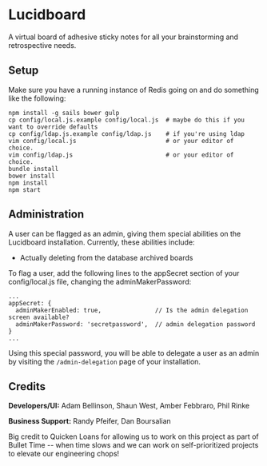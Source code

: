 # Lucidboard

A virtual board of adhesive sticky notes for all your brainstorming and retrospective needs.

## Setup

Make sure you have a running instance of Redis going on and do something like the following:

    npm install -g sails bower gulp
    cp config/local.js.example config/local.js  # maybe do this if you want to override defaults
    cp config/ldap.js.example config/ldap.js    # if you're using ldap
    vim config/local.js                         # or your editor of choice.
    vim config/ldap.js                          # or your editor of choice.
    bundle install
    bower install
    npm install
    npm start

## Administration

A user can be flagged as an admin, giving them special abilities on the Lucidboard installation. Currently, these abilities include:

  - Actually deleting from the database archived boards

To flag a user, add the following lines to the appSecret section of your config/local.js file, changing the adminMakerPassword:

    ...
    appSecret: {
      adminMakerEnabled: true,               // Is the admin delegation screen available?
      adminMakerPassword: 'secretpassword',  // admin delegation password
    }
    ...

Using this special password, you will be able to delegate a user as an admin by visiting the `/admin-delegation` page of your installation.

## Credits

**Developers/UI:** Adam Bellinson, Shaun West, Amber Febbraro, Phil Rinke

**Business Support:** Randy Pfeifer, Dan Boursalian

Big credit to Quicken Loans for allowing us to work on this project as part of Bullet Time -- when time slows and we can work on self-prioritized projects to elevate our engineering chops!
